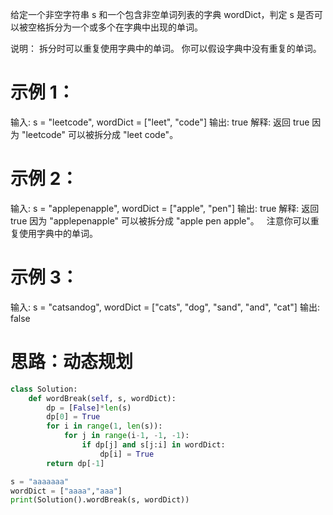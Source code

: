 给定一个非空字符串 s 和一个包含非空单词列表的字典 wordDict，判定 s 是否可以被空格拆分为一个或多个在字典中出现的单词。

说明：
拆分时可以重复使用字典中的单词。
你可以假设字典中没有重复的单词。

# 示例 1：
输入: s = "leetcode", wordDict = ["leet", "code"]
输出: true
解释: 返回 true 因为 "leetcode" 可以被拆分成 "leet code"。

# 示例 2：
输入: s = "applepenapple", wordDict = ["apple", "pen"]
输出: true
解释: 返回 true 因为 "applepenapple" 可以被拆分成 "apple pen apple"。
     注意你可以重复使用字典中的单词。

# 示例 3：
输入: s = "catsandog", wordDict = ["cats", "dog", "sand", "and", "cat"]
输出: false

# 思路：动态规划


```python
class Solution:
    def wordBreak(self, s, wordDict):
        dp = [False]*len(s)
        dp[0] = True
        for i in range(1, len(s)):
            for j in range(i-1, -1, -1):
                if dp[j] and s[j:i] in wordDict:
                    dp[i] = True
        return dp[-1]

s = "aaaaaaa"
wordDict = ["aaaa","aaa"]
print(Solution().wordBreak(s, wordDict))
```